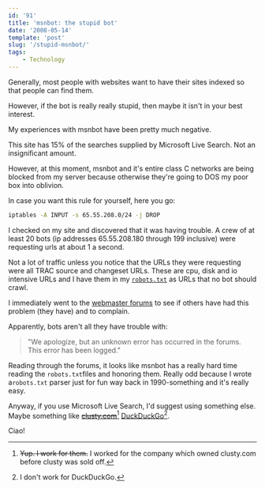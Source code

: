 ```yaml
---
id: '91'
title: 'msnbot: the stupid bot'
date: '2008-05-14'
template: 'post'
slug: '/stupid-msnbot/'
tags:
    - Technology
---
```


Generally, most people with websites want to have their sites indexed so that
people can find them.

However, if the bot is really really stupid, then maybe it isn't in your best
interest.

My experiences with msnbot have been pretty much negative.

This site has 15% of the searches supplied by Microsoft Live Search. Not an
insignificant amount.

However, at this moment, msnbot and it's entire class C networks are being
blocked from my server because otherwise they're going to DOS my poor box into
oblivion.

In case you want this rule for yourself, here you go:

```bash
iptables -A INPUT -s 65.55.208.0/24 -j DROP
```

I checked on my site and discovered that it was having trouble. A crew of at
least 20 bots (ip addresses 65.55.208.180 through 199 inclusive) were
requesting urls at about 1 a second.

Not a lot of traffic unless you notice that the URLs they were requesting were
all TRAC source and changeset URLs. These are cpu, disk and io intensive URLs
and I have them in my [`robots.txt`](http://trac.gerf.org/robots.txt) as URLs
that no bot should crawl.

I immediately went to the
[webmaster forums](http://forums.microsoft.com/webmaster/) to see if others
have had this problem (they have) and to complain.

Apparently, bots aren't all they have trouble with:

> "We apologize, but an unknown error has occurred in the forums. This error
> has been logged."

Reading through the forums, it looks like msnbot has a really hard time
reading the `robots.txt`files and honoring them. Really odd because I wrote
a`robots.txt` parser just for fun way back in 1990-something and it's really
easy.

Anyway, if you use Microsoft Live Search, I'd suggest using something else.
Maybe something like ~~[clusty.com](http://clusty.com/)~~[^1]
[DuckDuckGo](https://duckduckgo.com/)[^2].

Ciao!

[^1]:

    ~~Yup. I work for them.~~ I worked for the company which owned clusty.com
    before clusty was sold off.

[^2]: I don't work for DuckDuckGo.
